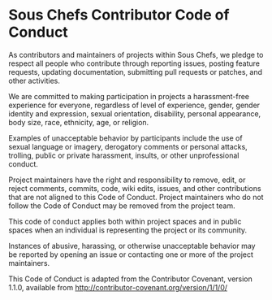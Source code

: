 # Sous Chefs Contributor Code of Conduct

As contributors and maintainers of projects within Sous Chefs, we pledge to respect all people
who contribute through reporting issues, posting feature requests, updating documentation,
submitting pull requests or patches, and other activities.

We are committed to making participation in projects a harassment-free experience
for everyone, regardless of level of experience, gender, gender identity and
expression, sexual orientation, disability, personal appearance, body size, race,
ethnicity, age, or religion.

Examples of unacceptable behavior by participants include the use of sexual language
or imagery, derogatory comments or personal attacks, trolling, public or private
harassment, insults, or other unprofessional conduct.

Project maintainers have the right and responsibility to remove, edit, or reject
comments, commits, code, wiki edits, issues, and other contributions that are not
aligned to this Code of Conduct. Project maintainers who do not follow the Code of
Conduct may be removed from the project team.

This code of conduct applies both within project spaces and in public spaces when an
individual is representing the project or its community.

Instances of abusive, harassing, or otherwise unacceptable behavior may be reported
by opening an issue or contacting one or more of the project maintainers. 

This Code of Conduct is adapted from the Contributor Covenant, version 1.1.0,
available from http://contributor-covenant.org/version/1/1/0/

